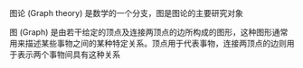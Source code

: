图论 (Graph theory) 是数学的一个分支，图是图论的主要研究对象

图 (Graph) 是由若干给定的顶点及连接两顶点的边所构成的图形，这种图形通常用来描述某些事物之间的某种特定关系。顶点用于代表事物，连接两顶点的边则用于表示两个事物间具有这种关系